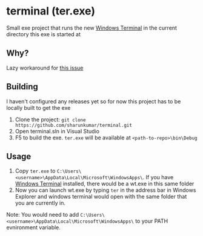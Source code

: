 # terminal (ter.exe)
Small exe project that runs the new [Windows Terminal](https://www.microsoft.com/en-us/p/windows-terminal-preview/9n0dx20hk701) in the current directory this exe is started at

## Why?
Lazy workaround for [this issue](https://github.com/microsoft/terminal/issues/4581#issuecomment-586143658)

## Building

I haven't configured any releases yet so for now this project has to be locally built to get the exe

1. Clone the project: ```git clone https://github.com/sharunkumar/terminal.git```
2. Open terminal.sln in Visual Studio
3. F5 to build the exe. `ter.exe` will be available at
  `<path-to-repo>\bin\Debug`
  
## Usage

1. Copy `ter.exe` to `C:\Users\<username>\AppData\Local\Microsoft\WindowsApps\`.
  If you have [Windows Terminal](https://www.microsoft.com/en-us/p/windows-terminal-preview/9n0dx20hk701) installed, there would be a wt.exe in this same folder
2. Now you can launch wt.exe by typing `ter` in the address bar in Windows Explorer and windows terminal would open with the same folder that you are currently in.

Note: You would need to add `C:\Users\<username>\AppData\Local\Microsoft\WindowsApps\` to your PATH evnironment variable.
